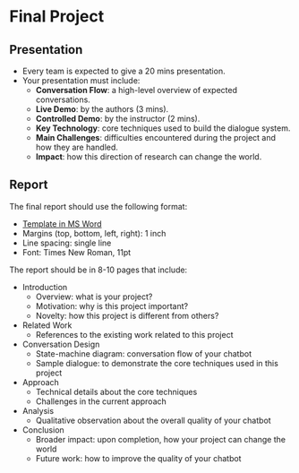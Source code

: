 # Final Project

## Presentation

* Every team is expected to give a 20 mins presentation.
* Your presentation must include:
  * **Conversation Flow**: a high-level overview of expected conversations. 
  * **Live Demo**: by the authors (3 mins).
  * **Controlled Demo**: by the instructor (2 mins).
  * **Key Technology**: core techniques used to build the dialogue system.
  * **Main Challenges**: difficulties encountered during the project and how they are handled.
  * **Impact**: how this direction of research can change the world.

## Report

The final report should use the following format:

* [Template in MS Word](project_report_template.dotx)
* Margins (top, bottom, left, right): 1 inch
* Line spacing: single line
* Font: Times New Roman, 11pt

The report should be in 8-10 pages that include:

* Introduction
  *	Overview: what is your project?
  *	Motivation: why is this project important?
  * Novelty: how this project is different from others?
* Related Work
  * References to the existing work related to this project
* Conversation Design
  * State-machine diagram: conversation flow of your chatbot
  * Sample dialogue: to demonstrate the core techniques used in this project
* Approach
  * Technical details about the core techniques
  * Challenges in the current approach
* Analysis
  * Qualitative observation about the overall quality of your chatbot
* Conclusion
  * Broader impact: upon completion, how your project can change the world
  * Future work: how to improve the quality of your chatbot
